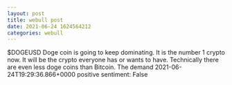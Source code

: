 ```yaml
--- 
layout: post 
title: webull post 
date: 2021-06-24 1624564212 
categories: webull 
--- 
```

$DOGEUSD  Doge coin is going to keep dominating. It is the number 1 crypto now. It will be the crypto everyone has or wants to have. Technically there are even less doge coins than Bitcoin. The demand	2021-06-24T19:29:36.866+0000
positive sentiment: False